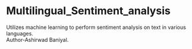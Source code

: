 # Multilingual_Sentiment_analysis
 Utilizes machine learning to perform sentiment analysis on text in various languages.
 <br>
 Author-Ashirwad Baniyal.
 
